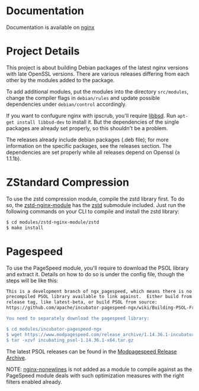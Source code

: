 # Documentation
Documentation is available on [nginx](http://nginx.org)

# Project Details
This project is about building Debian packages of the latest nginx versions with late OpenSSL versions. There are various releases differing from each other by the modules added to the package.

To add additional modules, put the modules into the directory `src/modules`, change the compiler flags in `debian/rules` and update possible dependencies under `debian/control` accordingly.

If you want to confugure nginx with ipscrub, you'll require [libbsd](https://libbsd.freedesktop.org/wiki/). Run `apt-get install libbsd-dev` to install it. But the dependencies of the single packages are already set properly, so this shouldn't be a problem.

The releases already include debian packages (.deb file); for more information on the specific packages, see the releases section. The dependencies are set properly while all releases depend on Openssl (≥ 1.1.1b).

# ZStandard Compression
To use the zstd compression module, compile the zstd library first. To do so, the [zstd-nginx-module](https://github.com/mkasimd/zstd-nginx-module) has the [zstd](https://github.com/facebook/zstd) submodule included. Just run the following commands on your CLI to compile and install the zstd library:

```sh
$ cd modules/zstd-nginx-module/zstd
$ make install
```

# Pagespeed
To use the PageSpeed module, you'll require to download the PSOL library and extract it. Details on how to do so is under the config file, though the steps will be like this:

```sh
This is a development branch of ngx_pagespeed, which means there is no
precompiled PSOL library available to link against.  Either build from a
release tag, like latest-beta, or build PSOL from source:
https://github.com/apache/incubator-pagespeed-ngx/wiki/Building-PSOL-From-Source"

You need to separately download the pagespeed library:

$ cd modules/incubator-pagespeed-ngx
$ wget https://www.modpagespeed.com/release_archive/1.14.36.1-incubator-RC0/x64/incubating_psol-1.14.36.1-x64.tar.gz
$ tar -xzvf incubating_psol-1.14.36.1-x64.tar.gz
```

The latest PSOL releases can be found in the [Modpagespeed Release Archive](https://www.modpagespeed.com/release_archive/).

NOTE: [nginx-nonewlines](https://github.com/vedang/nginx-nonewlines) is not added as a module to compile against as the PageSpeed module deals with such optimization measures with the right filters enabled already.
